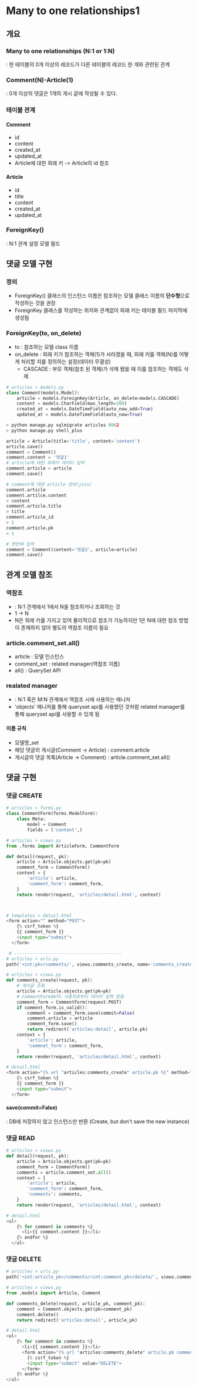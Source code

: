# Many to one relationships1

## 개요
### Many to one relationships (N:1 or 1:N)
: 한 테이블의 0개 이상의 레코드가 다른 테이블의 레코드 한 개와 관련된 관계
### Comment(N)-Article(1)
: 0개 이상의 댓글은 1개의 게시 글에 작성될 수 있다.
### 테이블 관계
#### Comment
- id
- content
- created_at
- updated_at
- Article에 대한 외래 키 -> Article의 id 참조

#### Article
- id
- title
- content
- created_at
- updated_at

### ForeignKey()
: N:1 관계 설정 모델 필드


## 댓글 모델 구현
### 정의
- ForeignKey() 클래스의 인스턴스 이름은 참조하는 모델 클래스 이름의 **단수형**으로 작성하는 것을 권장
- ForeignKey 클래스를 작성하는 위치와 관계없이 외래 키는 테이블 필드 마지막에 생성됨

### ForeignKey(to, on_delete)
- to : 참조하는 모델 class 이름
- on_delete : 외래 키가 참조하는 객체(1)가 사라졌을 때, 외래 키를 객체(N)를 어떻게 처리할 지를 정의하는 설정(데이터 무결성)
  - CASCADE : 부모 객체(참조 된 객체)가 삭제 됐을 때 이를 참조하는 객체도 삭제

```py
# articles > models.py 
class Comment(models.Model):
    article = models.ForeignKey(Article, on_delete=models.CASCADE)
    content = models.CharField(max_length=200)
    created_at = models.DateTimeField(auto_now_add=True)
    updated_at = models.DateTimeField(auto_now=True)
```

```py
> python manage.py sqlmigrate articles 0002
> python manage.py shell_plus

article = Article(title='title', content='content')
article.save()
comment = Comment()
comment.content = '댓글1'
# article에 대한 외래키 데이터 입력
comment.article = article
comment.save()

# comment에 대한 article 정보(join)
comment.article
comment.artilce.content
> content
comment.article.title
> title
comment.article_id
> 1
comment.article.pk
> 1

# 한번에 입력
comment = Comment(content='댓글2', article=article)
comment.save()
```

## 관계 모델 참조
### 역참조
- : N:1 관계에서 1에서 N을 참조하거나 조회하는 것  
- 1 -> N
- N은 외래 키를 가지고 있어 물리적으로 참조가 가능하지만 1은 N에 대한 참조 방법이 존재하지 않아 별도의 역참조 이름이 필요

### article.comment_set.all()
- article : 모델 인스턴스
- comment_set : related manager(역참조 이름)
- all() : QuerySet API

### realated manager
- : N:1 혹은 M:N 관계에서 역참조 시에 사용하는 매니저
- 'objects' 매니저를 통해 queryset api를 사용했던 것처럼 related manager를 통해 queryset api를 사용할 수 있게 됨

#### 이름 규칙
- 모델명_set
- 해당 댓글의 게시글(Comment -> Article) : comment.article
- 게시글의 댓글 목록(Article -> Comment) : article.comment_set.all()


## 댓글 구현
### 댓글 CREATE
```py
# articles > forms.py
class CommentForm(forms.ModelForm):
    class Meta:
        model = Comment
        fields = ('content',)

# articles > views.py
from .forms import ArticleForm, CommentForm

def detail(request, pk):
    article = Article.objects.get(pk=pk)
    comment_form = CommentForm()
    context = {
        'article': article,
        'comment_form': comment_form,
    }
    return render(request, 'articles/detail.html', context)



# templates > detail.html
<form action="" method="POST">
    {% csrf_token %}
    {{ comment_form }}
    <input type="submit">
  </form>

 # -----------------------------------------
# articles > urls.py
path('<int:pk>/comments/', views.comments_create, name='comments_create'),

# articles > views.py
def comments_create(request, pk):
    # 게시글 조회
    article = Article.objects.get(pk=pk)
    # CommentFormdmfh 사용자로부터 데이터 입력 받음
    comment_form = CommentForm(request.POST)
    if comment_form.is_valid():
        comment = comment_form.save(commit=False)
        comment.article = article
        comment_form.save()
        return redirect('articles:detail', article.pk)
    context = {
        'article': article,
        'commnet_form': comment_form,
    }
    return render(request, 'articles/detail.html', context)

# detail.html
<form action="{% url "articles:comments_create" article.pk %}" method="POST">
    {% csrf_token %}
    {{ comment_form }}
    <input type="submit">
  </form>
```
#### save(commit=False)
: DB에 저장하지 않고 인스턴스만 반환
(Create, but don't save the new instance)

### 댓글 READ
```py
# articles > views.py
def detail(request, pk):
    article = Article.objects.get(pk=pk)
    comment_form = CommentForm()
    comments = article.comment_set.all()
    context = {
        'article': article,
        'comment_form': comment_form,
        'comments': comments,
    }
    return render(request, 'articles/detail.html', context)

# detail.html
<ul>
    {% for comment in comments %}
      <li>{{ comment.content }}</li>
    {% endfor %}
  </ul>

```

### 댓글 DELETE
```py
# articles > urls.py
path('<int:article_pk>/comments/<int:comment_pk>/delete/', views.comments_delete, name='comments_delete'),

# articles > views.py
from .models import Article, Comment

def comments_delete(request, article_pk, comment_pk):
    comment = Comment.objects.get(pk=comment_pk)
    comment.delete()
    return redirect('articles:detail', article_pk)

# detail.html
<ul>
    {% for comment in comments %}
      <li>{{ comment.content }}</li>
      <form action="{% url "articles:comments_delete" article.pk comment.pk %}" method="POST">
        {% csrf_token %}
        <input type="submit" value="DELETE">
      </form>
    {% endfor %}
</ul>
```

